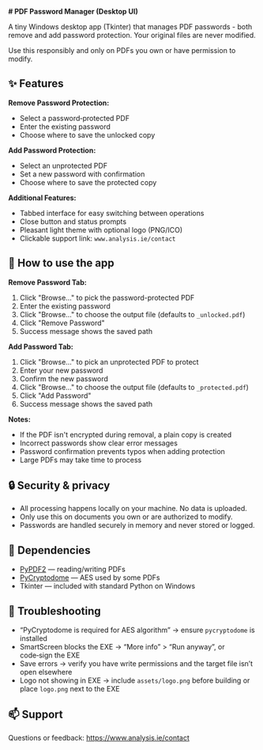 
**# PDF Password Manager (Desktop UI)**

A tiny Windows desktop app (Tkinter) that manages PDF passwords - both remove and add password protection. Your original files are never modified.

Use this responsibly and only on PDFs you own or have permission to modify.

## ✨ Features
**Remove Password Protection:**
- Select a password‑protected PDF
- Enter the existing password
- Choose where to save the unlocked copy

**Add Password Protection:**
- Select an unprotected PDF
- Set a new password with confirmation
- Choose where to save the protected copy

**Additional Features:**
- Tabbed interface for easy switching between operations
- Close button and status prompts
- Pleasant light theme with optional logo (PNG/ICO)
- Clickable support link: `www.analysis.ie/contact`

## 🚀 How to use the app

**Remove Password Tab:**
1. Click "Browse…" to pick the password-protected PDF
2. Enter the existing password
3. Click "Browse…" to choose the output file (defaults to `_unlocked.pdf`)
4. Click "Remove Password"
5. Success message shows the saved path

**Add Password Tab:**
1. Click "Browse…" to pick an unprotected PDF to protect
2. Enter your new password
3. Confirm the new password
4. Click "Browse…" to choose the output file (defaults to `_protected.pdf`)
5. Click "Add Password"
6. Success message shows the saved path

**Notes:**
- If the PDF isn't encrypted during removal, a plain copy is created
- Incorrect passwords show clear error messages
- Password confirmation prevents typos when adding protection
- Large PDFs may take time to process

## 🔒 Security & privacy
- All processing happens locally on your machine. No data is uploaded.
- Only use this on documents you own or are authorized to modify.
- Passwords are handled securely in memory and never stored or logged.

## 🧰 Dependencies
- [PyPDF2](https://pypi.org/project/PyPDF2/) — reading/writing PDFs
- [PyCryptodome](https://pypi.org/project/pycryptodome/) — AES used by some PDFs
- Tkinter — included with standard Python on Windows

## 🧩 Troubleshooting
- “PyCryptodome is required for AES algorithm” → ensure `pycryptodome` is installed
- SmartScreen blocks the EXE → “More info” > “Run anyway”, or code‑sign the EXE
- Save errors → verify you have write permissions and the target file isn’t open elsewhere
- Logo not showing in EXE → include `assets/logo.png` before building or place `logo.png` next to the EXE

## 📫 Support
Questions or feedback: https://www.analysis.ie/contact
